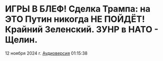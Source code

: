 # ИГРЫ В БЛЕФ! Сделка Трампа: на ЭТО Путин никогда НЕ ПОЙДЁТ! Крайний Зеленский. ЗУНР в НАТО - Щелин.

12 ноября 2024 г. [Аудиоверсия](https://e.pcloud.link/publink/show?code=XZ9gndZSQd6VMwFLzYo5haJo78MK70QkXX0) 01:15:38
